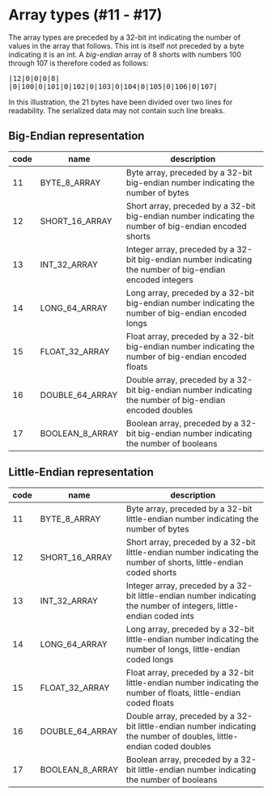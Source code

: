 # Array types (#11 - #17)

The array types are preceded by a 32-bit int indicating the number of values in the array that follows. This int is itself not preceded by a byte indicating it is an int. A *big-endian* array of 8 shorts with numbers 100 through 107 is therefore coded as follows:

<pre>
|12|0|0|0|8|
|0|100|0|101|0|102|0|103|0|104|0|105|0|106|0|107|
</pre>

In this illustration, the 21 bytes have been divided over two lines for readability. The serialized data may not contain such line breaks.

## Big-Endian representation

| code | name | description |
| ------ | ------- | -------------- |
| 11 | BYTE_8_ARRAY | Byte array, preceded by a 32-bit big-endian number indicating the number of bytes |
| 12 | SHORT_16_ARRAY | Short array, preceded by a 32-bit big-endian number indicating the number of big-endian encoded shorts |
| 13 | INT_32_ARRAY | Integer array, preceded by a 32-bit big-endian number indicating the number of big-endian encoded integers |
| 14 | LONG_64_ARRAY | Long array, preceded by a 32-bit big-endian number indicating the number of big-endian encoded longs |
| 15 | FLOAT_32_ARRAY | Float array, preceded by a 32-bit big-endian number indicating the number of big-endian encoded floats |
| 16 | DOUBLE_64_ARRAY | Double array, preceded by a 32-bit big-endian number indicating the number of big-endian encoded doubles |
| 17 | BOOLEAN_8_ARRAY | Boolean array, preceded by a 32-bit big-endian number indicating the number of booleans |


## Little-Endian representation

| code | name | description |
| ------ | ------- | -------------- |
| 11 | BYTE_8_ARRAY | Byte array, preceded by a 32-bit little-endian number indicating the number of bytes |
| 12 | SHORT_16_ARRAY | Short array, preceded by a 32-bit little-endian number indicating the number of shorts, little-endian coded shorts |
| 13 | INT_32_ARRAY | Integer array, preceded by a 32-bit little-endian number indicating the number of integers, little-endian coded ints |
| 14 | LONG_64_ARRAY | Long array, preceded by a 32-bit little-endian number indicating the number of longs, little-endian coded longs |
| 15 | FLOAT_32_ARRAY | Float array, preceded by a 32-bit little-endian number indicating the number of floats, little-endian coded floats |
| 16 | DOUBLE_64_ARRAY | Double array, preceded by a 32-bit little-endian number indicating the number of doubles, little-endian coded doubles |
| 17 | BOOLEAN_8_ARRAY | Boolean array, preceded by a 32-bit little-endian number indicating the number of booleans |
